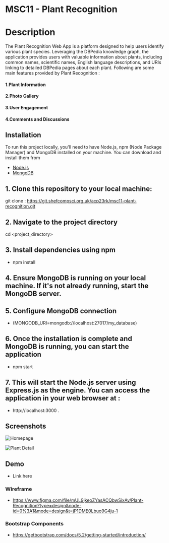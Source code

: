# MSC11 - Plant Recognition

# Description 

The Plant Recognition Web App is a platform designed to help users identify various plant species. Leveraging the DBPedia knowledge graph, the application provides users with valuable information about plants, including common names, scientific names, English language descriptions, and URIs linking to detailed DBPedia pages about each plant. Following are some main features provided by Plant Recognition : 

#### 1.Plant Information 
#### 2.Photo Gallery 
#### 3.User Engagement
#### 4.Comments and Discussions


## Installation

To run this project locally, you'll need to have Node.js, npm (Node Package Manager) and MongoDB installed on your machine. You can download and install them from 

- [Node.js](https://nodejs.org/)
- [MongoDB](https://www.mongodb.com/try/download/community)

## 1. Clone this repository to your local machine:

git clone : <https://git.shefcompsci.org.uk/acp23rk/msc11-plant-recognition.git>

## 2. Navigate to the project directory  

cd <project_directory>

## 3. Install dependencies using npm  

- npm install

## 4. Ensure MongoDB is running on your local machine. If it's not already running, start the MongoDB server.

## 5. Configure MongoDB connection

 - (MONGODB_URI=mongodb://localhost:27017/my_database)

## 6. Once the installation is complete and MongoDB is running, you can start the application 

- npm start

## 7. This will start the Node.js server using Express.js as the engine. You can access the application in your web browser at :
 - http://localhost:3000 .


## Screenshots 

![Homepage](screenshots/homepage.png)


![Plant Detail](screenshots/plant_detail.png)


## Demo 

- Link here

### Wireframe

- https://www.figma.com/file/mUL9jkeoZYasACQbwSixAv/Plant-Recognition?type=design&node-id=0%3A1&mode=design&t=jP1DME0Lbuo9G4ju-1

### Bootstrap Components

- https://getbootstrap.com/docs/5.2/getting-started/introduction/
